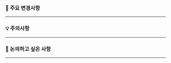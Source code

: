 ### 📍 주요 변경사항
<hr/>
<!-- 구현 내용 및 작업 했던 내역 -->
<!-- 작업 내용을 이미지나 gif로 첨부해도 좋습니다 -->


### 💡 주의사항
<hr/>


### 🤔 논의하고 싶은 사항
<hr/>
